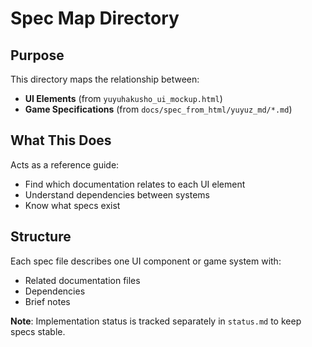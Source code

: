 # Spec Map Directory

## Purpose

This directory maps the relationship between:
- **UI Elements** (from `yuyuhakusho_ui_mockup.html`)
- **Game Specifications** (from `docs/spec_from_html/yuyuz_md/*.md`)

## What This Does

Acts as a reference guide:
- Find which documentation relates to each UI element
- Understand dependencies between systems
- Know what specs exist

## Structure

Each spec file describes one UI component or game system with:
- Related documentation files
- Dependencies
- Brief notes

**Note**: Implementation status is tracked separately in `status.md` to keep specs stable.
